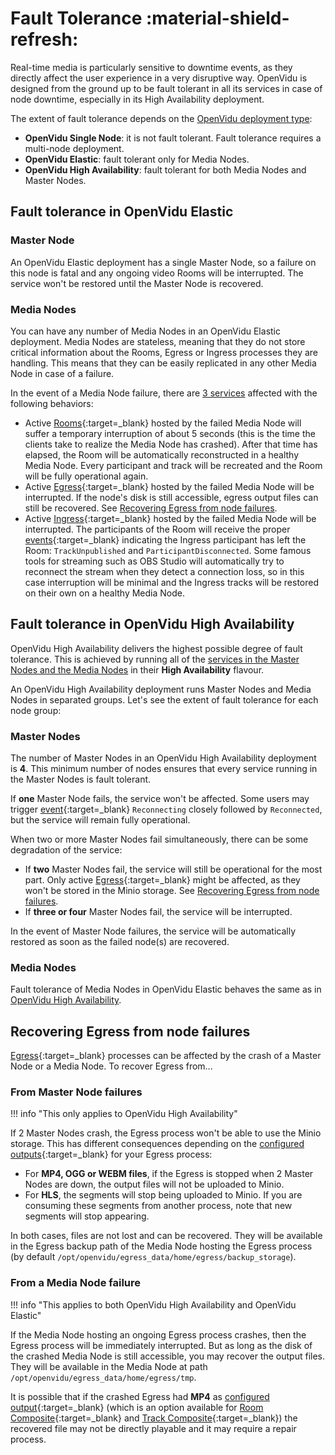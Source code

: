 # Fault Tolerance :material-shield-refresh:

Real-time media is particularly sensitive to downtime events, as they directly affect the user experience in a very disruptive way. OpenVidu is designed from the ground up to be fault tolerant in all its services in case of node downtime, especially in its High Availability deployment.

The extent of fault tolerance depends on the [OpenVidu deployment type](../deployment-types.md):

- **OpenVidu Single Node**: it is not fault tolerant. Fault tolerance requires a multi-node deployment.
- **OpenVidu Elastic**: fault tolerant only for Media Nodes.
- **OpenVidu High Availability**: fault tolerant for both Media Nodes and Master Nodes.

## Fault tolerance in OpenVidu Elastic

### Master Node

An OpenVidu Elastic deployment has a single Master Node, so a failure on this node is fatal and any ongoing video Rooms will be interrupted. The service won't be restored until the Master Node is recovered.

### Media Nodes

You can have any number of Media Nodes in an OpenVidu Elastic deployment. Media Nodes are stateless, meaning that they do not store critical information about the Rooms, Egress or Ingress processes they are handling. This means that they can be easily replicated in any other Media Node in case of a failure.

In the event of a Media Node failure, there are [3 services](../deployment-types.md#media-node-services) affected with the following behaviors:

- Active [Rooms](https://docs.livekit.io/home/get-started/api-primitives/){:target=_blank} hosted by the failed Media Node will suffer a temporary interruption of about 5 seconds (this is the time the clients take to realize the Media Node has crashed). After that time has elapsed, the Room will be automatically reconstructed in a healthy Media Node. Every participant and track will be recreated and the Room will be fully operational again.
- Active [Egress](https://docs.livekit.io/home/egress/overview/){:target=_blank} hosted by the failed Media Node will be interrupted. If the node's disk is still accessible, egress output files can still be recovered. See [Recovering Egress from node failures](#recovering-egress-from-node-failures).
- Active [Ingress](https://docs.livekit.io/home/ingress/overview/){:target=_blank} hosted by the failed Media Node will be interrupted. The participants of the Room will receive the proper [events](https://docs.livekit.io/home/client/events/#Events){:target=_blank} indicating the Ingress participant has left the Room: `TrackUnpublished` and `ParticipantDisconnected`. Some famous tools for streaming such as OBS Studio will automatically try to reconnect the stream when they detect a connection loss, so in this case interruption will be minimal and the Ingress tracks will be restored on their own on a healthy Media Node.

## Fault tolerance in OpenVidu High Availability

OpenVidu High Availability delivers the highest possible degree of fault tolerance. This is achieved by running all of the [services in the Master Nodes and the Media Nodes](../deployment-types.md#node-services) in their **High Availability** flavour.

An OpenVidu High Availability deployment runs Master Nodes and Media Nodes in separated groups. Let's see the extent of fault tolerance for each node group:

### Master Nodes

The number of Master Nodes in an OpenVidu High Availability deployment is **4**. This minimum number of nodes ensures that every service running in the Master Nodes is fault tolerant.

If **one** Master Node fails, the service won't be affected. Some users may trigger [event](https://docs.livekit.io/home/client/events/#Events){:target=_blank} `Reconnecting` closely followed by `Reconnected`, but the service will remain fully operational.

When two or more Master Nodes fail simultaneously, there can be some degradation of the service:

- If **two** Master Nodes fail, the service will still be operational for the most part. Only active [Egress](https://docs.livekit.io/home/egress/overview/){:target=_blank} might be affected, as they won't be stored in the Minio storage. See [Recovering Egress from node failures](#recovering-egress-from-node-failures).
- If **three or four** Master Nodes fail, the service will be interrupted.

In the event of Master Node failures, the service will be automatically restored as soon as the failed node(s) are recovered.

### Media Nodes

Fault tolerance of Media Nodes in OpenVidu Elastic behaves the same as in [OpenVidu High Availability](#media-nodes).

## Recovering Egress from node failures

[Egress](https://docs.livekit.io/home/egress/overview/){:target=_blank} processes can be affected by the crash of a Master Node or a Media Node. To recover Egress from...

### From Master Node failures

!!! info "This only applies to OpenVidu High Availability"

If 2 Master Nodes crash, the Egress process won't be able to use the Minio storage. This has different consequences depending on the [configured outputs](https://docs.livekit.io/home/egress/overview/#Supported-Outputs){:target=_blank} for your Egress process:

- For **MP4, OGG or WEBM files**, if the Egress is stopped when 2 Master Nodes are down, the output files will not be uploaded to Minio.
- For **HLS**, the segments will stop being uploaded to Minio. If you are consuming these segments from another process, note that new segments will stop appearing.

In both cases, files are not lost and can be recovered. They will be available in the Egress backup path of the Media Node hosting the Egress process (by default `/opt/openvidu/egress_data/home/egress/backup_storage`).

### From a Media Node failure

!!! info "This applies to both OpenVidu High Availability and OpenVidu Elastic"

If the Media Node hosting an ongoing Egress process crashes, then the Egress process will be immediately interrupted. But as long as the disk of the crashed Media Node is still accessible, you may recover the output files. They will be available in the Media Node at path `/opt/openvidu/egress_data/home/egress/tmp`.

It is possible that if the crashed Egress had **MP4** as [configured output](https://docs.livekit.io/home/egress/overview/#Supported-Outputs){:target=_blank} (which is an option available for [Room Composite](https://docs.livekit.io/home/egress/overview/#Room-Composite-Egress){:target=_blank} and [Track Composite](https://docs.livekit.io/home/egress/overview/#Track-Composite-Egress){:target=_blank}) the recovered file may not be directly playable and it may require a repair process.
